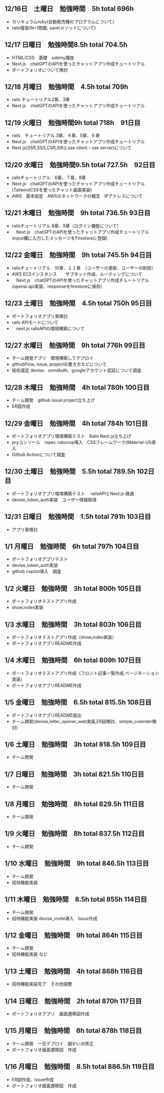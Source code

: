 ## 12/16日　土曜日　勉強時間　5h total 696h
- カリキュラムruby(自動販売機のプログラムについて)
- rails復習(N+1問題, save!メソッドについて)
## 12/17 日曜日　勉強時間8.5h total 704.5h
- HTML/CSS　基礎　udemy講座
- Next.js　chatGPTのAPIを使ったチャットアプリ作成チュートリアル
- ポートフォリオについて検討
## 12/18 月曜日　勉強時間　4.5h total 709h　
- rails チュートリアル2章、3章
- Next.js　chatGPTのAPIを使ったチャットアプリ作成チュートリアル
## 12/19 火曜日　勉強時間9h total 718h　91日目
- rails　チュートリアル 3章、４章、5章、６章
- Next.js　chatGPTのAPIを使ったチャットアプリ作成チュートリアル
- Next.js(SSR,SSG,CSR,ISRとuse cilent・use server)について
## 12/20 水曜日　勉強時間9.5h total 727.5h　92日目
- railsチュートリアル　6章、７章、8章
- Next.js　chatGPTのAPIを使ったチャットアプリ作成チュートリアル(TailwindCSSを使ったチャット画面実装)
- AWS　基本設定　AWSのネットワークの概念　IPアドレスについて
## 12/21 木曜日　勉強時間　9h total 736.5h 93日目
- railsチュートリアル 8章、9章（ログイン機能について）
- 　Next.js　chatGPTのAPIを使ったチャットアプリ作成チュートリアル(input欄に入力したメッセージをFirestoreに登録)
## 12/22 金曜日　勉強時間　9h total 745.5h 94日目　
- railsチュートリアル　10章、１１章　（ユーザーの更新、ユーザーの削除）
- AWS EC2インスタンス　　サブネット作成、ルーティングについて
- 　Next.js　chatGPTのAPIを使ったチャットアプリ作成チュートリアル(openai api実装、responseをfirestoreに保存)
## 12/23 土曜日　勉強時間　4.5h total 750h 95日目　
- ポートフォリオアプリ案検討
- rails APIモードについて
- 　next.js railsAPIの環境構築について
## 12/27 水曜日　勉強時間　9h total 776h 99日目
- チーム開発アプリ　環境構築してデプロイ
- githubFlow, issue, projectの書き方などについて
- 技術選定 devise、omniAuth、googleアカウント認証について調査
## 12/28 木曜日　勉強時間　4h total 780h 100日目
- チーム開発　github issue project立ち上げ
- ER図作成
## 12/29 金曜日　勉強時間　4h total 784h 101日目
- ポートフォリオアプリ環境構築テスト　Rails Next.js立ち上げ
- pryコンソール　rspec rubocop導入　CSSフレームワーク(Material-UI)導入
- Github Actionについて調査
## 12/30 土曜日　勉強時間　5.5h total 789.5h 102日目
- ポートフォリオアプリ環境構築テスト　 railsAPIとNext.js 疎通
- devise_token_auth実装　ユーザー情報取得
## 12/31 日曜日　勉強時間　1.5h total 791h 103日目
- アプリ案検討
## 1/1 月曜日　勉強時間　6h total 797h 104日目
- ポートフォリオアプリテスト
- devise_token_auth実装
- github copilot導入　調査
## 1/2 火曜日　勉強時間　3h total 800h 105日目
- ポートフォリオテストアプリ作成
- show,index実装
## 1/3 水曜日　勉強時間　3h total 803h 106日目
- ポートフォリオテストアプリ作成（show,index実装）
- ポートフォリオアプリREADME作成
## 1/4 木曜日　勉強時間　6h total 809h 107日目
- ポートフォリオテストアプリ作成（フロント記事一覧作成,ページネーション実装）
- ポートフォリオアプリREADME作成
## 1/5 金曜日　勉強時間　6.5h total 815.5h 108日目
- ポートフォリオアプリREADME提出
- チーム開発(devise,letter_opener_web実装,ER図検討、simple_culender検討)
## 1/6 土曜日　勉強時間　3h total 818.5h 109日目
- チーム開発
## 1/7 日曜日　勉強時間　3h total 821.5h 110日目
- チーム開発
## 1/8 月曜日　勉強時間　8h total 829.5h 111日目
- チーム開発
## 1/9 火曜日　勉強時間　8h total 837.5h 112日目
- チーム開発
## 1/10 水曜日　勉強時間　9h total 846.5h 113日目
- チーム開発
- 招待機能実装
## 1/11 木曜日　勉強時間　8.5h total 855h 114日目
- チーム開発
- 招待機能実装 devise_invite導入　issue作成
## 1/12 金曜日　勉強時間　9h total 864h 115日目
- チーム開発
- 招待機能実装 など
## 1/13 土曜日　勉強時間　4h total 868h 116日目
- 招待機能実装完了　その他調整
## 1/14 日曜日　勉強時間　2h total 870h 117日目
- ポートフォリオアプリ　画面遷移図作成
## 1/15 月曜日　勉強時間　8h total 878h 118日目
- チーム開発　一旦デプロイ　細かい点修正
- ポートフォリオ画面遷移図　作成
## 1/16 月曜日　勉強時間　8.5h total 886.5h 119日目
- ER図作成、issue作成
- ポートフォリオ画面遷移図　作成
